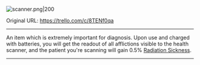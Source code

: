 ![scanner.png\|200](/Items/Health%20Scanner%20-%20Attachments/6718845db30472d958dd7cee.png)

Original URL: https://trello.com/c/8TENf0qa

---

An item which is extremely important for diagnosis. Upon use and charged with batteries, you will get the readout of all afflictions visible to the health scanner, and the patient you're scanning will gain 0.5% [Radiation Sickness](../Torso/Radiation%20Sickness.md).

---

